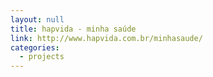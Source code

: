 ```yaml
---
layout: null
title: hapvida - minha saúde
link: http://www.hapvida.com.br/minhasaude/
categories:
  - projects
---
```

